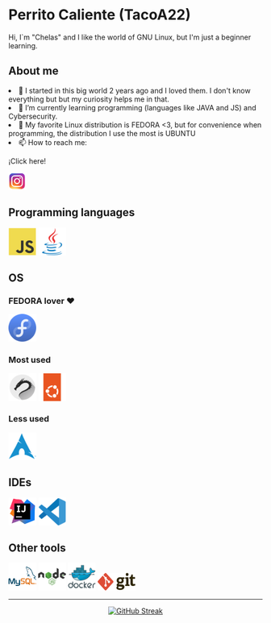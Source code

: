 # Perrito Caliente (TacoA22)
Hi, I`m "Chelas" and I like the world of GNU Linux, but I'm just a beginner learning.
<!--
**TacoA22/TacoA22** is a ✨ _special_ ✨ repository because its `README.md` (this file) appears on your GitHub profile.
-->
## About me

<div>
  <!--
  <img align="left" src=".\Taco\images.jpg" title="JavaScript" alt="JavaScript" width="335" height="160"/> 
  -->
  <li>🔭 I started in this big world 2 years ago and I loved them. I don't know everything but but my curiosity helps me in that.</li>
  <li>🌱 I’m currently learning programming (languages like JAVA and JS) and Cybersecurity.</li>
  <li>🤔 My favorite Linux distribution is FEDORA <3, but for convenience when programming, the distribution I use the most is UBUNTU</li>
  <li>📫 How to reach me:</li>
  <p>¡Click here!</p>
  <a title="MyInstagram" href="https://www.instagram.com/tortahack/"><img src="https://github.com/TacosConChelas/TacosConChelas/blob/main/Taco/Insta.png" alt="MyInstagram" width="35" height="35"/></a>
</div>

## Programming languages
<div>
  
  <img src="https://github.com/devicons/devicon/blob/master/icons/javascript/javascript-original.svg" title="JavaScript" alt="JavaScript" width="55" height="55"/> 
  <img src="https://github.com/devicons/devicon/blob/master/icons/java/java-original.svg" title="Java" alt="Java" width="55" height="55"/>
</div> 

## OS 
### FEDORA lover ❤️
<div>
  <img src="https://github.com/TacosConChelas/TacosConChelas/blob/main/Taco/Fedora.png" title="Fedora" alt="Fedora" width="55" height="55"/>
</div>

### Most used 
<div>
  
  <img src="https://github.com/TacosConChelas/TacosConChelas/blob/main/Taco/pngwing.com.png" title="Kali" alt="Kali" width="55" height="55"/>
  <img src="https://github.com/devicons/devicon/blob/master/icons/ubuntu/ubuntu-original.svg" title="Ubuntu" alt="Ubuntu" width="55" height="55"/>
</div>

### Less used

<img src="https://github.com/devicons/devicon/blob/master/icons/archlinux/archlinux-original.svg" title="Arch" alt="Arch" width="55" height="55"/>

## IDEs
<div>
  <img src="https://github.com/TacosConChelas/TacosConChelas/blob/main/Taco/IntelliJ%20Idea.png" title="Intel-IDEA" alt="Intel-IDEA" width="55" height="55"/> 
  <img src="https://github.com/TacosConChelas/TacosConChelas/blob/main/Taco/VSC.png" title="VSC" alt="VSC" width="55" height="55"/>
  
</div>

## Other tools
<div>
  <img src="https://github.com/TacosConChelas/TacosConChelas/blob/main/Taco/MySQL.png" title="MySQL" alt="MySQL" width="55" height="55"/> 
  <img src="https://github.com/devicons/devicon/blob/master/icons/nodejs/nodejs-original-wordmark.svg" title="nodejs" alt="NodeJS" width="55" height="55"/>
  <img src="https://github.com/devicons/devicon/blob/master/icons/docker/docker-original-wordmark.svg" title="Docker" alt="Docker" width="55" height="55"/>
  <img src="https://github.com/TacosConChelas/TacosConChelas/blob/main/Taco/Git.png" title="Git" alt="Git" width="75" height="35"/>

---
<p align="center">
  <a href="https://git.io/streak-stats"><img src="https://streak-stats.demolab.com?user=%20TacoA22%20&theme=midnight-purple&hide_border=true&card_width=600" alt="GitHub Streak" /></a>
</p>


